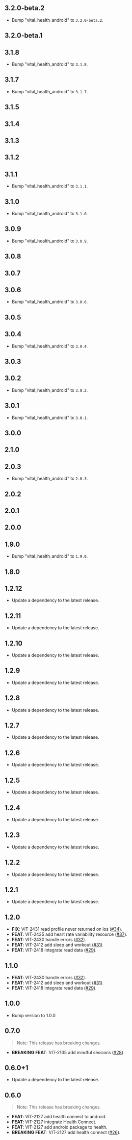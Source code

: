## 3.2.0-beta.2

 - Bump "vital_health_android" to `3.2.0-beta.2`.

## 3.2.0-beta.1

## 3.1.8

 - Bump "vital_health_android" to `3.1.8`.

## 3.1.7

 - Bump "vital_health_android" to `3.1.7`.

## 3.1.5

## 3.1.4

## 3.1.3

## 3.1.2

## 3.1.1

 - Bump "vital_health_android" to `3.1.1`.

## 3.1.0

 - Bump "vital_health_android" to `3.1.0`.

## 3.0.9

 - Bump "vital_health_android" to `3.0.9`.

## 3.0.8

## 3.0.7

## 3.0.6

 - Bump "vital_health_android" to `3.0.6`.

## 3.0.5

## 3.0.4

 - Bump "vital_health_android" to `3.0.4`.

## 3.0.3

## 3.0.2

 - Bump "vital_health_android" to `3.0.2`.

## 3.0.1

 - Bump "vital_health_android" to `3.0.1`.

## 3.0.0

## 2.1.0

## 2.0.3

 - Bump "vital_health_android" to `2.0.3`.

## 2.0.2

## 2.0.1

## 2.0.0

## 1.9.0

 - Bump "vital_health_android" to `1.9.0`.

## 1.8.0

## 1.2.12

 - Update a dependency to the latest release.

## 1.2.11

 - Update a dependency to the latest release.

## 1.2.10

 - Update a dependency to the latest release.

## 1.2.9

 - Update a dependency to the latest release.

## 1.2.8

 - Update a dependency to the latest release.

## 1.2.7

 - Update a dependency to the latest release.

## 1.2.6

 - Update a dependency to the latest release.

## 1.2.5

 - Update a dependency to the latest release.

## 1.2.4

 - Update a dependency to the latest release.

## 1.2.3

 - Update a dependency to the latest release.

## 1.2.2

 - Update a dependency to the latest release.

## 1.2.1

 - Update a dependency to the latest release.

## 1.2.0

 - **FIX**: VIT-2431 read profile never returned on ios ([#34](https://github.com/tryVital/vital-flutter/issues/34)).
 - **FEAT**: VIT-2435 add heart rate variability resource ([#37](https://github.com/tryVital/vital-flutter/issues/37)).
 - **FEAT**: VIT-2430 handle errors ([#32](https://github.com/tryVital/vital-flutter/issues/32)).
 - **FEAT**: VIT-2412 add sleep and workout ([#31](https://github.com/tryVital/vital-flutter/issues/31)).
 - **FEAT**: VIT-2418 integrate read data ([#29](https://github.com/tryVital/vital-flutter/issues/29)).

## 1.1.0

 - **FEAT**: VIT-2430 handle errors ([#32](https://github.com/tryVital/vital-flutter/issues/32)).
 - **FEAT**: VIT-2412 add sleep and workout ([#31](https://github.com/tryVital/vital-flutter/issues/31)).
 - **FEAT**: VIT-2418 integrate read data ([#29](https://github.com/tryVital/vital-flutter/issues/29)).

## 1.0.0

- Bump version to 1.0.0

## 0.7.0

> Note: This release has breaking changes.

- **BREAKING** **FEAT**: VIT-2105 add mindful sessions ([#28](https://github.com/tryVital/vital-flutter/issues/28)).

## 0.6.0+1

- Update a dependency to the latest release.

## 0.6.0

> Note: This release has breaking changes.

- **FEAT**: VIT-2127 add health connect to android.
- **FEAT**: VIT-2127 integrate Health Connect.
- **FEAT**: VIT-2127 add android package to health.
- **BREAKING** **FEAT**: VIT-2127 add health connect ([#26](https://github.com/tryVital/vital-flutter/issues/26)).

